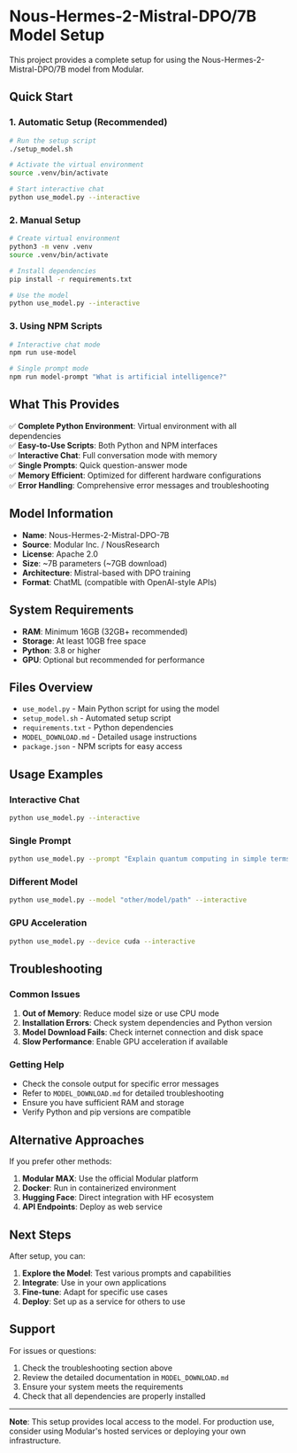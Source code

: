 # Nous-Hermes-2-Mistral-DPO/7B Model Setup

This project provides a complete setup for using the Nous-Hermes-2-Mistral-DPO/7B model from Modular.

## Quick Start

### 1. Automatic Setup (Recommended)

```bash
# Run the setup script
./setup_model.sh

# Activate the virtual environment
source .venv/bin/activate

# Start interactive chat
python use_model.py --interactive
```

### 2. Manual Setup

```bash
# Create virtual environment
python3 -m venv .venv
source .venv/bin/activate

# Install dependencies
pip install -r requirements.txt

# Use the model
python use_model.py --interactive
```

### 3. Using NPM Scripts

```bash
# Interactive chat mode
npm run use-model

# Single prompt mode
npm run model-prompt "What is artificial intelligence?"
```

## What This Provides

✅ **Complete Python Environment**: Virtual environment with all dependencies  
✅ **Easy-to-Use Scripts**: Both Python and NPM interfaces  
✅ **Interactive Chat**: Full conversation mode with memory  
✅ **Single Prompts**: Quick question-answer mode  
✅ **Memory Efficient**: Optimized for different hardware configurations  
✅ **Error Handling**: Comprehensive error messages and troubleshooting  

## Model Information

- **Name**: Nous-Hermes-2-Mistral-DPO-7B
- **Source**: Modular Inc. / NousResearch
- **License**: Apache 2.0
- **Size**: ~7B parameters (~7GB download)
- **Architecture**: Mistral-based with DPO training
- **Format**: ChatML (compatible with OpenAI-style APIs)

## System Requirements

- **RAM**: Minimum 16GB (32GB+ recommended)
- **Storage**: At least 10GB free space
- **Python**: 3.8 or higher
- **GPU**: Optional but recommended for performance

## Files Overview

- `use_model.py` - Main Python script for using the model
- `setup_model.sh` - Automated setup script
- `requirements.txt` - Python dependencies
- `MODEL_DOWNLOAD.md` - Detailed usage instructions
- `package.json` - NPM scripts for easy access

## Usage Examples

### Interactive Chat
```bash
python use_model.py --interactive
```

### Single Prompt
```bash
python use_model.py --prompt "Explain quantum computing in simple terms"
```

### Different Model
```bash
python use_model.py --model "other/model/path" --interactive
```

### GPU Acceleration
```bash
python use_model.py --device cuda --interactive
```

## Troubleshooting

### Common Issues

1. **Out of Memory**: Reduce model size or use CPU mode
2. **Installation Errors**: Check system dependencies and Python version
3. **Model Download Fails**: Check internet connection and disk space
4. **Slow Performance**: Enable GPU acceleration if available

### Getting Help

- Check the console output for specific error messages
- Refer to `MODEL_DOWNLOAD.md` for detailed troubleshooting
- Ensure you have sufficient RAM and storage
- Verify Python and pip versions are compatible

## Alternative Approaches

If you prefer other methods:

1. **Modular MAX**: Use the official Modular platform
2. **Docker**: Run in containerized environment
3. **Hugging Face**: Direct integration with HF ecosystem
4. **API Endpoints**: Deploy as web service

## Next Steps

After setup, you can:

1. **Explore the Model**: Test various prompts and capabilities
2. **Integrate**: Use in your own applications
3. **Fine-tune**: Adapt for specific use cases
4. **Deploy**: Set up as a service for others to use

## Support

For issues or questions:

1. Check the troubleshooting section above
2. Review the detailed documentation in `MODEL_DOWNLOAD.md`
3. Ensure your system meets the requirements
4. Check that all dependencies are properly installed

---

**Note**: This setup provides local access to the model. For production use, consider using Modular's hosted services or deploying your own infrastructure.
